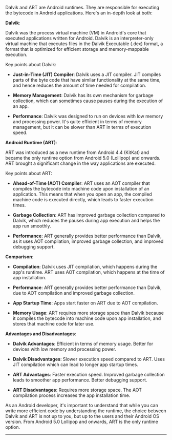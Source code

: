 
Dalvik and ART are Android runtimes. They are responsible for executing the bytecode in Android applications. Here's an in-depth look at both:

**Dalvik**:

Dalvik was the process virtual machine (VM) in Android's core that executed applications written for Android. Dalvik is an interpreter-only virtual machine that executes files in the Dalvik Executable (.dex) format, a format that is optimized for efficient storage and memory-mappable execution. 

Key points about Dalvik:

- **Just-in-Time (JIT) Compiler**: Dalvik uses a JIT compiler. JIT compiles parts of the byte code that have similar functionality at the same time, and hence reduces the amount of time needed for compilation. 

- **Memory Management**: Dalvik has its own mechanism for garbage collection, which can sometimes cause pauses during the execution of an app.

- **Performance**: Dalvik was designed to run on devices with low memory and processing power. It's quite efficient in terms of memory management, but it can be slower than ART in terms of execution speed.

**Android Runtime (ART)**:

ART was introduced as a new runtime from Android 4.4 (KitKat) and became the only runtime option from Android 5.0 (Lollipop) and onwards. ART brought a significant change in the way applications are executed.

Key points about ART:

- **Ahead-of-Time (AOT) Compiler**: ART uses an AOT compiler that compiles the bytecode into machine code upon installation of an application. This means that when you open an app, the compiled machine code is executed directly, which leads to faster execution times.

- **Garbage Collection**: ART has improved garbage collection compared to Dalvik, which reduces the pauses during app execution and helps the app run smoothly.

- **Performance**: ART generally provides better performance than Dalvik, as it uses AOT compilation, improved garbage collection, and improved debugging support.

**Comparison**:

- **Compilation**: Dalvik uses JIT compilation, which happens during the app's runtime. ART uses AOT compilation, which happens at the time of app installation.

- **Performance**: ART generally provides better performance than Dalvik, due to AOT compilation and improved garbage collection.

- **App Startup Time**: Apps start faster on ART due to AOT compilation.

- **Memory Usage**: ART requires more storage space than Dalvik because it compiles the bytecode into machine code upon app installation, and stores that machine code for later use.

**Advantages and Disadvantages**:

- **Dalvik Advantages**: Efficient in terms of memory usage. Better for devices with low memory and processing power.

- **Dalvik Disadvantages**: Slower execution speed compared to ART. Uses JIT compilation which can lead to longer app startup times.

- **ART Advantages**: Faster execution speed. Improved garbage collection leads to smoother app performance. Better debugging support.

- **ART Disadvantages**: Requires more storage space. The AOT compilation process increases the app installation time.

As an Android developer, it's important to understand that while you can write more efficient code by understanding the runtime, the choice between Dalvik and ART is not up to you, but up to the users and their Android OS version. From Android 5.0 Lollipop and onwards, ART is the only runtime option.

---
